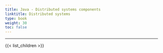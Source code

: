 ```yaml
---
title: Java - Distributed systems components
linktitle: Distributed systems
type: book
weight: 30
toc: false
---
```


---
{{< list_children >}}